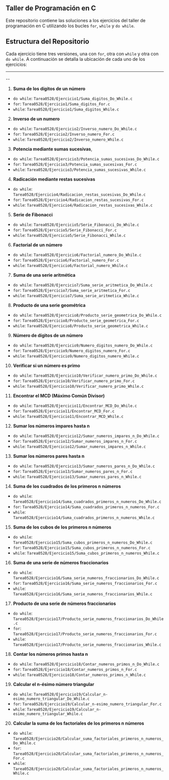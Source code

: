 ## Taller de Programación en C
Este repositorio contiene las soluciones a los ejercicios del taller de programación en C utilizando los bucles `for`, `while` y `do while`. 
## Estructura del Repositorio 
Cada ejercicio tiene tres versiones, una con `for`, otra con `while` y otra con 
`do while`. A continuación se detalla la ubicación de cada uno de los ejercicios: 

------------------------------------------------
--

1. **Suma de los dígitos de un número**
  - `do while`: `Tarea0528/Ejercicio1/Suma_digitos_Do_While.c`
  - `for`: `Tarea0528/Ejercicio1/Suma_digitos_For.c` 
  - `while`: `Tarea0528/Ejercicio1/Suma_digitos_While.c` 
2. **Inverso de un numero**
  - `do while`: `Tarea0528/Ejercicio2/Inverso_numero_Do_While.c`
  - `for`: `Tarea0528/Ejercicio2/Inverso_numero_For.c` 
  - `while`: `Tarea0528/Ejercicio2/Inverso_numero_While.c` 
3. **Potencia mediante sumas sucesivas**,
  - `do while`: `Tarea0528/Ejercicio3/Potencia_sumas_sucesivas_Do_While.c`
  - `for`: `Tarea0528/Ejercicio3/Potencia_sumas_sucesivas_For.c` 
  - `while`: `Tarea0528/Ejercicio3/Potencia_sumas_sucesivas_While.c` 
4. **Radicación mediante restas sucesivas**
  - `do while`: `Tarea0528/Ejercicio4/Radicacion_restas_sucesivas_Do_While.c`
  - `for`: `Tarea0528/Ejercicio4/Radicacion_restas_sucesivas_For.c` 
  - `while`: `Tarea0528/Ejercicio4/Radicacion_restas_sucesivas_While.c` 
5. **Serie de Fibonacci**
  - `do while`: `Tarea0528/Ejercicio5/Serie_Fibonacci_Do_While.c`
  - `for`: `Tarea0528/Ejercicio5/Serie_Fibonacci_For.c` 
  - `while`: `Tarea0528/Ejercicio5/Serie_Fibonacci_While.c` 
6. **Factorial de un número**
  - `do while`: `Tarea0528/Ejercicio6/Factorial_numero_Do_While.c`
  - `for`: `Tarea0528/Ejercicio6/Factorial_numero_For.c` 
  - `while`: `Tarea0528/Ejercicio6/Factorial_numero_While.c` 
7. **Suma de una serie aritmética**
  - `do while`: `Tarea0528/Ejercicio7/Suma_serie_aritmetica_Do_While.c`
  - `for`: `Tarea0528/Ejercicio7/Suma_serie_aritmetica_For.c` 
  - `while`: `Tarea0528/Ejercicio7/Suma_serie_aritmetica_While.c` 
8. **Producto de una serie geométrica**
  - `do while`: `Tarea0528/Ejercicio8/Producto_serie_geometrica_Do_While.c`
  - `for`: `Tarea0528/Ejercicio8/Producto_serie_geometrica_For.c` 
  - `while`: `Tarea0528/Ejercicio8/Producto_serie_geometrica_While.c` 
9. **Número de dígitos de un número**
  - `do while`: `Tarea0528/Ejercicio9/Numero_digitos_numero_Do_While.c`
  - `for`: `Tarea0528/Ejercicio9/Numero_digitos_numero_For.c` 
  - `while`: `Tarea0528/Ejercicio9/Numero_digitos_numero_While.c` 
10. **Verificar si un número es primo**
  - `do while`: `Tarea0528/Ejercicio10/Verificar_numero_primo_Do_While.c`
  - `for`: `Tarea0528/Ejercicio10/Verificar_numero_primo_For.c` 
  - `while`: `Tarea0528/Ejercicio10/Verificar_numero_primo_While.c` 
11. **Encontrar el MCD (Máximo Común Divisor)**
  - `do while`: `Tarea0528/Ejercicio11/Encontrar_MCD_Do_While.c`
  - `for`: `Tarea0528/Ejercicio11/Encontrar_MCD_For.c` 
  - `while`: `Tarea0528/Ejercicio11/Encontrar_MCD_While.c` 
12. **Sumar los números impares hasta n**
  - `do while`: `Tarea0528/Ejercicio12/Sumar_numeros_impares_n_Do_While.c`
  - `for`: `Tarea0528/Ejercicio12/Sumar_numeros_impares_n_For.c` 
  - `while`: `Tarea0528/Ejercicio12/Sumar_numeros_impares_n_While.c` 
13. **Sumar los números pares hasta n**
  - `do while`: `Tarea0528/Ejercicio13/Sumar_numeros_pares_n_Do_While.c`
  - `for`: `Tarea0528/Ejercicio13/Sumar_numeros_pares_n_For.c` 
  - `while`: `Tarea0528/Ejercicio13/Sumar_numeros_pares_n_While.c` 
14. **Suma de los cuadrados de los primeros n números**
  - `do while`: `Tarea0528/Ejercicio14/Suma_cuadrados_primeros_n_numeros_Do_While.c`
  - `for`: `Tarea0528/Ejercicio14/Suma_cuadrados_primeros_n_numeros_For.c` 
  - `while`: `Tarea0528/Ejercicio14/Suma_cuadrados_primeros_n_numeros_While.c` 
15. **Suma de los cubos de los primeros n números**
  - `do while`: `Tarea0528/Ejercicio15/Suma_cubos_primeros_n_numeros_Do_While.c`
  - `for`: `Tarea0528/Ejercicio15/Suma_cubos_primeros_n_numeros_For.c` 
  - `while`: `Tarea0528/Ejercicio15/Suma_cubos_primeros_n_numeros_While.c` 
16. **Suma de una serie de números fraccionarios**
  - `do while`: `Tarea0528/Ejercicio16/Suma_serie_numeros_fraccionarios_Do_While.c`
  - `for`: `Tarea0528/Ejercicio16/Suma_serie_numeros_fraccionarios_For.c` 
  - `while`: `Tarea0528/Ejercicio16/Suma_serie_numeros_fraccionarios_While.c` 
17. **Producto de una serie de números fraccionarios**
  - `do while`: `Tarea0528/Ejercicio17/Producto_serie_numeros_fraccionarios_Do_While.c`
  - `for`: `Tarea0528/Ejercicio17/Producto_serie_numeros_fraccionarios_For.c` 
  - `while`: `Tarea0528/Ejercicio17/Producto_serie_numeros_fraccionarios_While.c` 
18. **Contar los números primos hasta n**
  - `do while`: `Tarea0528/Ejercicio18/Contar_numeros_primos_n_Do_While.c`
  - `for`: `Tarea0528/Ejercicio18/Contar_numeros_primos_n_For.c` 
  - `while`: `Tarea0528/Ejercicio18/Contar_numeros_primos_n_While.c` 
19. **Calcular el n-ésimo número triangular**
  - `do while`: `Tarea0528/Ejercicio19/Calcular_n-esimo_numero_triangular_Do_While.c`
  - `for`: `Tarea0528/Ejercicio19/Calcular_n-esimo_numero_triangular_For.c` 
  - `while`: `Tarea0528/Ejercicio19/Calcular_n-esimo_numero_triangular_While.c` 
20. **Calcular la suma de los factoriales de los primeros n números**
  - `do while`: `Tarea0528/Ejercicio20/Calcular_suma_factoriales_primeros_n_numeros_Do_While.c`
  - `for`: `Tarea0528/Ejercicio20/Calcular_suma_factoriales_primeros_n_numeros_For.c` 
  - `while`: `Tarea0528/Ejercicio20/Calcular_suma_factoriales_primeros_n_numeros_While.c` 
